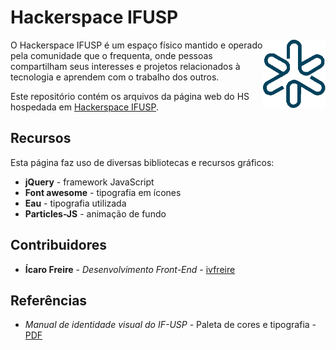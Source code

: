 # Hackerspace IFUSP

<img src="www/images/favicon.png" width="100px" align="right"/>

O Hackerspace IFUSP é um espaço físico mantido e operado pela comunidade que o frequenta, onde pessoas compartilham seus interesses e projetos relacionados à tecnologia e aprendem com o trabalho dos outros.

Este repositório contém os arquivos da página web do HS hospedada em [Hackerspace IFUSP](http://www2.if.usp.br/~hackersp).

## Recursos

Esta página faz uso de diversas bibliotecas e recursos gráficos:

* **jQuery** - framework JavaScript
* **Font awesome** - tipografia em ícones
* **Eau** - tipografia utilizada
* **Particles-JS** - animação de fundo

## Contribuidores

* **Ícaro Freire** - *Desenvolvimento Front-End* - [ivfreire](https://github.com/ivfreire)

## Referências

* *Manual de identidade visual do IF-USP* - Paleta de cores e tipografia - [PDF](http://www.if.usp.br/pub/ifvisual/IFUSP/manual%20de%20identidade%20visual%20ifusp.pdf) 
